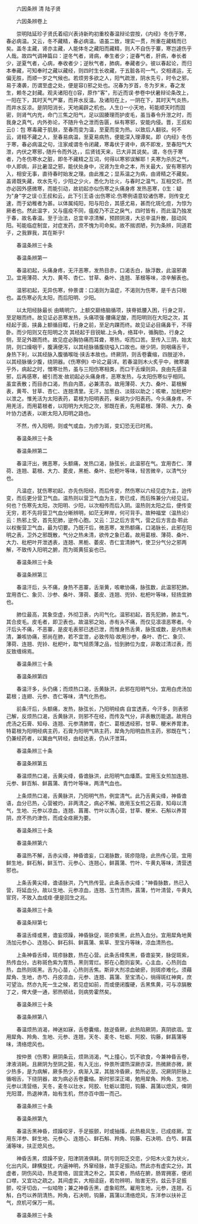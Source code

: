 <!-- { "loadSidebar": true } -->


　　六因条辨 清 陆子贤

　　六因条辨卷上

　　崇明陆延珍子贤氏着绍兴表诗新昀初重校春温辩论尝按，《内经》冬伤于寒，春必病温。又云，冬不藏精，春必病温。语虽二致，理实一贯，所重在藏精而已矣。盖冬主藏，肾亦主藏，人能体冬之藏阳而藏精，则人不自伤于寨，寒岂遽伤乎人哉。故四气调神篇曰：逆冬气者，肾病，奉生者少；逆春气者，肝病，奉长者少，逆夏气者，心病，奉收者少；逆秋气者，肺病，奉藏者少。彼以春起论，而归本奉藏，可知奉时之藏以藏经，则四时生长收藏，于五脏各司一气，交相递运，无偏无胜，而顺一岁之气候也。若烦劳多欲之人，阳气疏泄，阴水先亏，时令之邪，易于凑袭，历谓至虚之处，便是容()邪之处也。况春为岁首，冬为岁末，春之发生，赖冬之封藏。观夫诸阳在()容，原作"客"，形近而误·参卷中伏暑辩论条改上，一阳在下，其时天气严寨，而井水反温。及诸阳在上，一阴在下，其时天气炎热，而井水反凉。是阴阳消长，天地阖辟之机也。人生()一小天地，茍能顺天时而固密，则肾气内充，命门三焦之阳气，足以固腠理而护皮毛，虽当春令升泄之时，而我身之真气，内外弥论，不随升令之泄而告匮，纵有寒邪，安能内侵。晋，王叔和云()：包 寒毒藏于肌肤，至春而变为温，至夏而变为热。以致后人翻驳。何不云，肾精不藏之人，至春易病温，至夏易病热，便能深入理谭矣。即《内经》冬伤于寒，春必病温之句，注家咸谓冬令闭藏，寒毒伏于肾中，病不即发，至春阳气大泄，内伏之寒邪，·随升令而外达，，后贤钱天来，已大非其说矣。谓，冬伤于寒者，乃冬伤寒水之脏，即冬不藏精之互词，何得以寒邪误解耶！夫寒为杀厉之气，中人即病，非比暑湿之邪，能伏处身中，况肾为生命之本，所关最大，安有寒邪内入，相安无事，直待春时始发之理。由此推之；显系温之为病，由肾精之不藏矣。盖肾既失藏，坎水先亏，少阳之少火，悉化为壮火，与春时之温气，互相交炽。然亦必因外感微寒，而能引动，故初起亦似伤寒之头痛身疼 发热恶寒，()生：疑为"身"字之误·()王叔和云，此下引王语·出伤寒论.伤寒例语意较诸伤寒，则传变尤速，而于幼稚者为甚。以体属纯阳，阳与阳合，其感尤易，甚而化斑化痘，为惊为厥者也。然此温字，又与瘟疫不同，瘟疫乃不正之戾气，四时皆有，而此温乃独发于春，故名春温。至于治法，总宜辛凉清解，预顾阴液，大忌辛温升散，鼓动风阳。茍能临症制宜，对症发药，庶不愧为司命矣。故不揣谫陋，列为条辨，同道君子，之我罪我，其在斯乎!

　　春温条辨三十条

　　春温条辨第一

　　春温初起，头痛身疼，无汗恶寒，发热目赤，口渴舌白，脉浮数，此温邪袭卫。宜用薄荷、大力、黄芩、杏仁、甘草、桑叶、连翘、革根等味，凉辛解表也。

　　温邪初起，无异伤寒，仲景谓：口渴则为温症，不渴则为伤寒，是千古只眼也。盖伤寒必先太阳，而后阳明、少阳。

　　以太阳经脉最长 由睛明穴，上额交巅络脑循项，挟脊抵腰入困，行身之背，至足眼而终。故见证必恶寒发热，头痛项强·腰痛足酸，而阳明则在大阳之次，其经起于面，挟鼻上额循目眶，行身之前，至足内踝而终。故见证必目痛鼻干，不得卧。而少阳则又在阳明之次 其经起于目锐眦.上头角，络耳中，循胸肋，行身之侧，至足外跟而终。故见症必胸协痛而耳聋，寒热，呕而口苦。至传入三阴，始太阴，则口燥咽干，腹满便泻，以其经脉循腹绕嗌入口故也。继少阴，则咽痛舌干，身热下利，以其经脉入腹循喉咙·挟舌本故也。终厥阴，则舌卷囊缩，四肢逆冷，以其经脉循少腹，绕阴器。《伤寒例》中论之最详。若春温则木火炙乎中，微寒袭乎外，病起之时，憎寒壮热，虽与三阳伤寒相类，而口干舌燥则异。良由先感温邪，后再感寒，被引而发·故初起必头痛身疼，恶寒发热，与太阳伤寒似乎相同。虽宜表散；而目赤口渴，热自内蒸，必兼清凉。故用薄荷、大力、桑叶、葛根解表，黄芩、甘草、杏仁、连翘清里。无汗，加葱白、淡豉以助之；咳嗽，加枇杷叶以泄之。惟羌活为太阳表药，葛根为阳明表药，柴胡为少阳表药。今头痛身疼，不用羌活，而用葛根者，以阳明为大阳之次，邪既在表，先用葛根、薄荷、大力、桑叶协力透表，以断太阳入阳明之路也。

　　不然，传入阳明，则或气或血，为疹为斑，变幻恐无已时焉。

　　春温条辨三十条

　　春温条辨第二

　　春温汗出，微恶寒，头额痛，发热口渴，脉弦长，此温邪在气。宜用杏仁、薄荷、连翘、葛根、大力、菱皮，黑栀、桑叶、批杷叶等味，轻苦微辛，以清气分也。

　　凡温症，犹伤寒初起，亦先伤阳经，而后传变，然伤寒以六经见症为主，迨传变，而后更分营卫气血。温热则以营卫气血为主，势已成，而后殊兼分六经见证。何也？伤寒先太阳，次阳明、少阳，以次相传而后入阴。温热则太阳之后，便传变无穷，若不先将营卫气血分晰辨明，如茫无畔岸，何可背手。故种福堂（温热论）云：热邪上受，首先犯肺，逆传心胞。又云：卫之后方言气，营之后方言血·聆此以权衡营卫气血，最为切要。乃既汗后，微恶寒，发热额痛，口渴脉长，此邪在阳明之表，卫外之邪既散，气分之热未清，欲传之象已着。故用葛根、薄荷、桑叶、大力、枇杷叶开泄透表，连翘、黑栀、萎皮、杏仁宜清肺气，使卫分气分之邪两解，不致传入阳明之腑，而为斑黄狂妄也已。

　　春温条辨三十条

　　春温条辨第三

　　春温汗后，头不痛，身热不恶寨，舌渐黄，咳嗽协痛，脉弦数，此温邪犯肺。宜用杏仁、象贝、沙参、桑叶、薄荷、萎皮、连翘、兜铃、枇杷叶等味，轻扬宜肺也。

　　肺位最高，其象空虚，外彻卫表，内司气化。温邪初起，首先犯肺，肺主气，其合皮毛。皮毛者，即卫表也。故温邪之始，赤有头不痛，而仅见凛凛恶寒者。今汗后头不痛，不恶寨，是皮毛表邪已透已泄，而惟身热舌黄，脉弦或数，是内热未清，兼咳协痛，邪尚在肺，若不宜泄，必致传陷·故用沙参，桑叶、杏仁、象贝、薄荷、连翘、兜铃、枇杷叶，取气轻质薄之品，恰到肺位为度，非敢过清过表，而反致缠绵焉。

　　春温条辨三十条

　　春温条辨第四

　　春温汗多，头仍痛；而烦热口渴，舌黄脉洪，此邪在阳明气分。宜用白虎汤加葛根；连翅、元参、杏仁等味，清气化热也。

　　前条汗后，头额痛，发热，脉弦长，乃阳明经病 自宜透表，今汗多，则表邪己解，反烦热口渴，舌黄脉洪，则邪不在经，而传及气分，非表散历能退。故用白虎汤之石膏、知母、连翘、元参清肺胃，杏仁、葛根透经邪，甘草、粳米养胃津。特葛根为阳明经病主药，石膏为阳明气熟主药，犀角为阳明血热主药，邪既在气；仍兼经药者，以冀由气转经，由经达表，仍从汗泄耳。

　　春温条辨三十条

　　春温条辨第五

　　春温烦热口渴，舌黄尖绛，昏谵脉洪，此阳明气血燔蒸。宜用玉女煎加连翘、元参、鲜百斛、鲜菖蒲、青竹叶等味，两清气血也。

　　上条烦热口渴，舌黄脉洪，乃阳明气热，例宜清气。此乃舌黄尖绛，神昏谵语，血分已热，心营被灼，非两清之，病必不解。故用玉女煎之石膏，知母以清气，生地、元参以凉血，连翘、菖莆、竹叶以清心营，甘草、粳米、石斛以养胃阴，庶不热灼津伤，而成全痉厥为要。

　　春温条辨三十条

　　春温条辨第六

　　春温热不解，舌赤尖绛，神昏谵妄，口渴脉数，斑疹隐隐，此热传心营。宜用鲜生地，鲜石斛，鲜玉竹、元参心、连翘心，鲜菖蒲、竹叶、牛黄丸等味，清营透邪也。

　　上条舌黄尖绛，谵语脉洪，乃气热传营。此条舌赤尖绛；"神昏脉数，热已入营，将延血分。故以生地、元参凉血，连翘、玉竹清热，菖蒲，竹叶清营，牛黄丸宧窍，不致入血成痉·便是回生之兆。

　　春温条辨三十条

　　春温条辩第七

　　春温舌绛或黑，谵妄烦躁，神昏脉促，斑疹紫黑，此热入血分。宜用犀角地黄汤加元参心、连翘心、鲜石斜、鲜菖蒲、紫草、至宝丹等昧，凉血清热也。

　　上条神昏舌绛，斑疹脉数，热在心营。此条舌绛焦黑，昏谵妄笑，脉促斑紫，热传血分。古称斑色紫为胃热，黑则胃烂。邪在心胞则妄笑。心主血，心热则血热，血热则斑黑。舌为心苗，心热则舌焦。斯非大剂凉血破瘀，则斑疹难化。须藉犀角、生地，赤芍、丹皮凉血，元参、连翘、菖蒲、至宝清心，徜得斑红神爽，庶可望治。然亦九死一生之候，若见症如前，而或便闭腹硬，舌黑焦黄，可与凉膈散丁之，俾大便一通，邪热顿祛，则病势霍然矣。

　　春温条辨三十条

　　春温条辨第八

　　春温烦热消渴，神迷如寐，舌卷囊缩，肢逆昏厥，此热陷厥阴，真阴欲凅。宜用犀角、羚角、生地、元参、连翘，天冬、麦冬、牡蛎、阿胶、钩藤，鲜菖蒲等味，清络熄风也。

　　按仲景《伤寒》厥阴条云，烦熟消渴，气上撞心，饥不欲食，今兼神昏舌卷，津液消耗。且厥阴为至阴之脏，有入无出，仲景所谓热深厥亦深，热微厥亦微，厥少热多，是为病解，厥多热少，病渐入深，其肢冷昏厥，势所必至。况厥阴肝脉上循咽舌，下绕阴器，故为病必舌卷囊缩。斯时邪深正竭，勉用犀角、羚角、生地、元参以清营络，天冬，麦冬以壮水，阿胶、牡蛎以潜阳，钩藤、菖蒲以熄风，俾阴充阳潜，热退神清，始有生机，然亦百中图一而己。

　　春温条辨三十条

　　春温条辨第九

　　春温舌黑神昏，烦躁咬牙，手足振颤，时或抽搐，此热极风生，已成痉厥。宜用东洋参、鲜生地、元参心、连翘心、鲜石斛、羚角、钩藤、石决明、白芍、鲜菖浦等味，扶正熄风也。

　　神昏舌黑，烦躁不安，阳津阴液俱耗。阴亏则阳乏交恋，少阳木火变为状火，化出内风，肆横旋扰，内逼神明，外窜经脉，故手足振动。然此亦有虚实之分。其虚者，阴伤风动，热走胃络，固宜清之朴之。其实者，热结在腑，肠胃拥塞，便闭口噤，又宜功之疏之。其间虚实，大相迳庭，若勿辨明，贻害无穷。兹云手足振颤，咬牙切齿，一似啮物；兼之神昏舌黑，虚象昭然。雇用生地，元参，连翘，石斛，白芍以养阴清热，羚角，石决明，钩藤，菖蒲以清络熄风，东洋参以扶补正气，庶机可保万一焉。

　　春温条辨三十条

